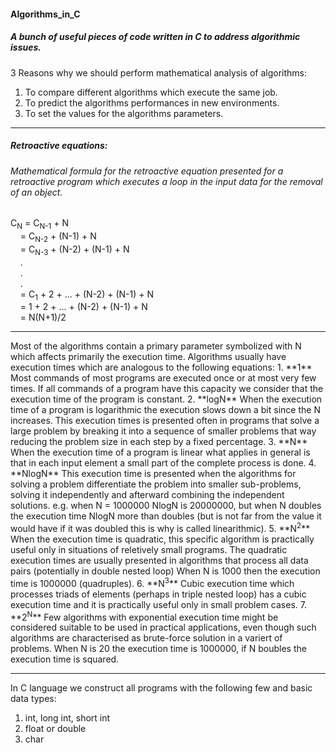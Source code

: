 #### Algorithms_in_C
##### A bunch of useful pieces of code written in C to address algorithmic issues. 


3 Reasons why we should perform mathematical analysis of algorithms:
1. To compare different algorithms which execute the same job.
2. To predict the algorithms performances in new environments.
3. To set the values for the algorithms parameters.
<hr /> 

##### Retroactive equations:

###### Mathematical formula for the retroactive equation presented for a retroactive program which executes a loop in the input data for the removal of an object.

C<sub>N</sub> = C<sub>N-1</sub> + N  <br />
           &nbsp; &nbsp;   = C<sub>N-2</sub> + (N-1) + N  <br />
           &nbsp; &nbsp;   = C<sub>N-3</sub> + (N-2) + (N-1) + N  <br />
           &nbsp; &nbsp;   . <br />
           &nbsp; &nbsp;   . <br />
           &nbsp; &nbsp;   . <br /> 
           &nbsp; &nbsp;   = C<sub>1</sub> + 2 + ... + (N-2) + (N-1) + N <br />
           &nbsp; &nbsp;   = 1 + 2 + ... + (N-2) + (N-1) + N <br />
          &nbsp; &nbsp;    = N(N+1)/2

<hr /> 
Most of the algorithms contain a primary parameter symbolized with N which affects primarily the execution time.
Algorithms usually have execution times which are analogous to the following equations:
1. **1** Most commands of most programs are executed once or at most very few times. If all commands of a program have this capacity we consider that the execution time of the program is constant.
2. **logN** When the execution time of a program is logarithmic the execution slows down a bit since the N increases. This execution times is presented often in programs that solve a large problem by breaking it into a sequence of smaller problems that way reducing the problem size in each step by a fixed percentage.  
3. **N** When the execution time of a program is linear what applies in general is that in each input element a small part of the complete process is done.
4. **NlogN** This execution time is presented when the algorithms for solving  a problem differentiate the problem into smaller sub-problems, solving it independently and afterward combining the independent solutions. e.g. when N = 1000000 NlogN is 20000000, but when N doubles the execution time NlogN more than doubles (but is not far from the value it would have if it was doubled this is why is called linearithmic).  
5. **N<sup>2</sup>** When the execution time is quadratic, this specific algorithm is practically useful only in situations of reletively small programs. The quadratic execution times are usually presented in algorithms that process all data pairs (potentially in double nested loop) When N is 1000 then the execution time is 1000000 (quadruples).
6. **N<sup>3</sup>** Cubic execution time which processes triads of elements (perhaps in triple nested loop) has a cubic execution time and it is practically useful only in small problem cases. 
7. **2<sup>N</sup>** Few algorithms with exponential execution time might be considered suitable to be used in practical applications, even though such algorithms are characterised as brute-force solution in a variert of problems. When N is 20 the execution time is 1000000, if N boubles the execution time is squared.
<hr /> 

In C language we construct all programs with the following few and basic data types:
1. int, long int, short int
2. float or double
3. char
